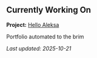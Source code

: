 ## Currently Working On

**Project:** [Hello Aleksa](https://github.com/alxhdd/hello-aleksa)

Portfolio automated to the brim

_Last updated: 2025-10-21_
